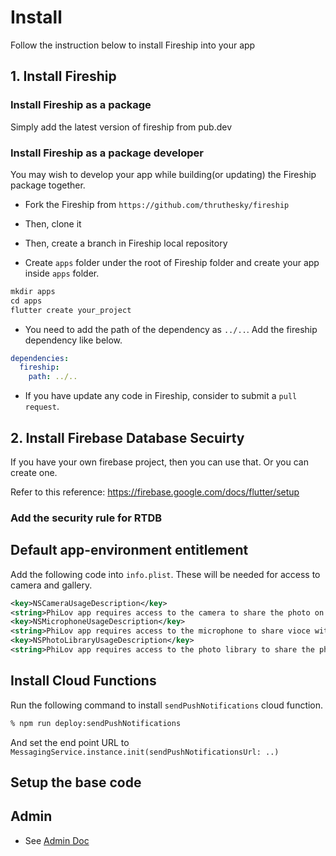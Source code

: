 # Install

Follow the instruction below to install Fireship into your app

## 1. Install Fireship

### Install Fireship as a package

Simply add the latest version of fireship from pub.dev

### Install Fireship as a package developer

You may wish to develop your app while building(or updating) the Fireship package together.

- Fork the Fireship from `https://github.com/thruthesky/fireship`

- Then, clone it

- Then, create a branch in Fireship local repository

- Create `apps` folder under the root of Fireship folder and create your app inside `apps` folder.

```dart
mkdir apps
cd apps
flutter create your_project
```

- You need to add the path of the dependency as `../..`. Add the fireship dependency like below.

```yaml
dependencies:
  fireship:
    path: ../..
```

- If you have update any code in Fireship, consider to submit a `pull request`.

## 2. Install Firebase Database Secuirty

If you have your own firebase project, then you can use that. Or you can create one.

Refer to this reference: <https://firebase.google.com/docs/flutter/setup>

### Add the security rule for RTDB

<!-- TODO must have security rule -->

## Default app-environment entitlement

Add the following code into `info.plist`. These will be needed for access to camera and gallery.

```xml
<key>NSCameraUsageDescription</key>
<string>PhiLov app requires access to the camera to share the photo on profile, chat, forum.</string>
<key>NSMicrophoneUsageDescription</key>
<string>PhiLov app requires access to the microphone to share vioce with other users.</string>
<key>NSPhotoLibraryUsageDescription</key>
<string>PhiLov app requires access to the photo library to share the photo on profile, chat, forum.</string>
```

## Install Cloud Functions

Run the following command to install `sendPushNotifications` cloud function.

```sh
% npm run deploy:sendPushNotifications
```

And set the end point URL to `MessagingService.instance.init(sendPushNotificationsUrl: ..)`

## Setup the base code

<!-- TODO must add intallation guide -->

## Admin

- See [Admin Doc](admin.md)
